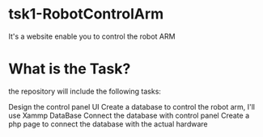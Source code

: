# tsk1-RobotControlArm
It's a website enable you to control the robot ARM
# What is the Task?
the repository will include the following tasks:

Design the control panel UI
Create a database to control the robot arm, I'll use Xammp DataBase
Connect the database with control panel
Create a php page to connect the database with the actual hardware
